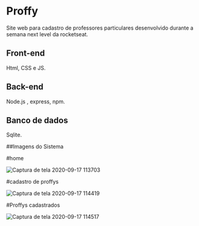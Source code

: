 # Proffy

Site web para cadastro de professores particulares desenvolvido durante a semana next level da rocketseat.

## Front-end
Html, CSS e JS.
## Back-end
Node.js , express, npm.
## Banco de dados
Sqlite.

##Imagens do Sistema

#home

![Captura de tela 2020-09-17 113703](https://user-images.githubusercontent.com/49438011/93487108-54a75480-f8db-11ea-864b-f6b4e9b1fad4.png)

#cadastro de proffys

![Captura de tela 2020-09-17 114419](https://user-images.githubusercontent.com/49438011/93487149-5bce6280-f8db-11ea-82e1-b96063aa988e.png)

#Proffys cadastrados

![Captura de tela 2020-09-17 114517](https://user-images.githubusercontent.com/49438011/93487177-5f61e980-f8db-11ea-9045-ebdfb4e53fa6.png)



